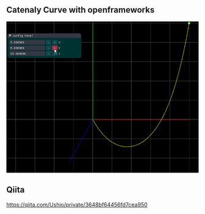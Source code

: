 ## Catenaly Curve with openframeworks
![render](f.gif)


## Qiita
https://qiita.com/Ushio/private/3648bf64456fd7cea950